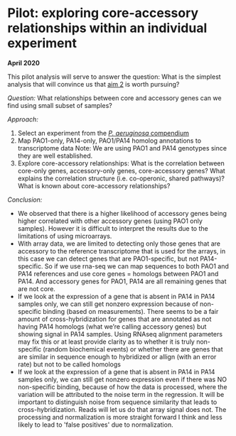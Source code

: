 # Pilot: exploring core-accessory relationships within an individual experiment

**April 2020**

This pilot analysis will serve to answer the question: What is the simplest analysis that will convince us that [aim 2](../README.md) is worth pursuing?


*Question:*  What relationships between core and accessory genes can we find using small subset of samples? 

*Approach:*
1. Select an experiment from the [*P. aeruginosa* compendium](https://msystems.asm.org/content/1/1/e00025-15)
2. Map PAO1-only, PA14-only, PAO1/PA14 homolog annotations to transcriptome data
Note: We are using PAO1 and PA14 genotypes since they are well established.
3. Explore core-accessory relationships: What is the correlation between core-only genes, accessory-only genes, core-accessory genes? What explains the correlation structure (i.e. co-operonic, shared pathways)? What is known about core-accessory relationships?

*Conclusion:*
* We observed that there is a higher likelihood of accessory genes being higher correlated with other accessory genes (using PAO1 only samples). However it is difficult to interpret the results due to the limitations of using microarrays.
* With array data, we are limited to detecting only those genes that are accessory to the reference transcriptome that is used for the arrays, in this case we can detect genes that are PAO1-specific, but not PA14-specific. So if we use rna-seq we can map sequences to both PAO1 and PA14 references and use core genes = homologs between PAO1 and PA14. And accessory genes for PAO1, PA14 are all remaining genes that are not core. 
* If we look at the expression of a gene that is absent in PA14 in PA14 samples only, we can still get nonzero expression because of non-specific binding (based on measurements). There seems to be a fair amount of cross-hybridization for genes that are annotated as not having PA14 homologs (what we’re calling accessory genes) but showing signal in PA14 samples. Using RNAseq alignment parameters may fix this or at least provide clarity as to whether it is truly non-specific (random biochemical events) or whether there are genes that are similar in sequence enough to hybridized or allign (with an error rate) but not to be called homologs
* If we look at the expression of a gene that is absent in PA14 in PA14 samples only, we can still get nonzero expression even if there was NO non-specific binding, because of how the data is processed, where the variation will be attributed to the noise term in the regression. It will be important to distinguish noise from sequence similarity that leads to cross-hybridization. Reads will let us do that array signal does not. The processing and normalization is more straight forward I think and less likely to lead to 'false positives' due to normalization.
